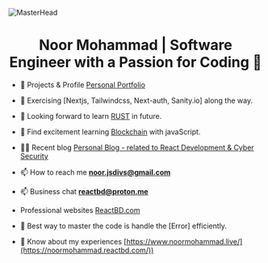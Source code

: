 ![MasterHead](https://imgs.search.brave.com/mT2PNe561Ko7Wdl56YqTzhYTTkrwe1-n_EO_1U10WPE/rs:fit:1200:840:1/g:ce/aHR0cHM6Ly9zdGF0/aWMxLm1ha2V1c2Vv/ZmltYWdlcy5jb20v/d29yZHByZXNzL3dw/LWNvbnRlbnQvdXBs/b2Fkcy8yMDE4LzEx/L2Rhcmstd2FsbHBh/cGVycy5qcGc)
<h1 align="center">Noor Mohammad | Software Engineer with a Passion for Coding 🚀</h1>


- 🔭 Projects & Profile [Personal Portfolio](https://noormohammad.reactbd.com/)

- 🌱 Exercising [Nextjs, Tailwindcss, Next-auth, Sanity.io] along the way.

- 🌱 Looking forward to learn [RUST](https://www.rust-lang.org/) in future.

- 🌱 Find excitement learning [Blockchain](https://www.blockchain.com/) with javaScript.

- 👨‍💻 Recent blog [Personal Blog - related to React Development & Cyber Security](https://blog.reactbd.com/)

- 📫 How to reach me **noor.jsdivs@gmail.com**

-  📫 Business chat **reactbd@proton.me**

- Professional websites [ReactBD.com](https://reactbd.com/)

- 📄 Best way to master the code is handle the [Error] efficiently.

- 📄 Know about my experiences [https://www.noormohammad.live/](https://noormohammad.reactbd.com/))

